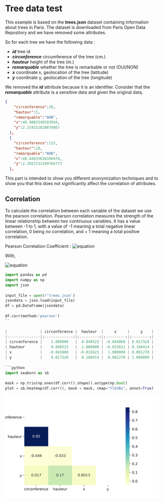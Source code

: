 # Tree data test

This example is based on the **trees.json** dataset containing information about trees in Paris.
The dataset is downloaded from Paris Open Data Repository and we have removed some attributes.

So for each tree we have the following data :

- ***id*** tree id
- ***circonference*** circumference of the tree (cm.)
- ***hauteur*** height of the tree (m.)
- ***remarquable*** whether the tree is remarkable or not (OUI/NON)
- ***x*** coordinate x, geolocation of the tree (latitude)
- ***y*** coordinate y, geolocation of the tree (longitude)

We removed the ***id*** attribute because it is an identifier.
Consider that the ***remarquable*** attribute is a sensitive data and given the original data,

```json
{
    "circonference":20,
    "hauteur":5,
    "remarquable":"NON",
    "x":48.9002546593994,
    "y":2.334152828878867
  },
  {
    "circonference":115,
    "hauteur":10,
    "remarquable":"NON",
    "x":48.84935636396974,
    "y":2.3957233289766773
  },
```

This part is intended to show you different anonymization techniques and to show you that this does not significantly affect the correlation of attributes.

## Correlation

To calculate the correlation between each variable of the dataset we use the pearson correlation.
Pearson correlation measures the strength of the linear relationship between two continuous variables. It has a value between -1 to 1, with a value of -1 meaning a total negative linear correlation, 0 being no correlation, and + 1 meaning a total positive correlation.

Pearson Correlation Coefficient :
![equation](https://latex.codecogs.com/svg.image?%5Crho(x,y)%20=%20%5Cfrac%7B%5Csum%20%5Cleft%20%5B%20%5Cleft%20(%20x_%7Bi%7D%20-%20%5Cbar%7Bx%7D%20%5Cright%20)%20*%20%5Cleft%20(%20y_%7Bi%7D%20-%20%5Cbar%7By%7D%20%5Cright%20)%20%20%5Cright%20%5D%7D%7B%5Csigma_%7Bx%7D%20*%20%5Csigma_%7By%7D%7D)

With,

![equation](https://latex.codecogs.com/svg.image?%5Cinline%20%5C%5C%5Cbar%7Bx%7D%20%5Ctext%7B%20:%20mean%20of%20x%20variable.%7D%20%5C%5C%5Cbar%7By%7D%20%5Ctext%7B%20:%20mean%20of%20y%20variable.%7D%20%5C%5C%5Csigma_x%20%5Ctext%7B%20:%20standart%20deviation%20of%20x%20variable.%7D%20%5C%5C%5Csigma_y%20%5Ctext%7B%20:%20standart%20deviation%20of%20y%20variable.%7D)

```python
import pandas as pd
import numpy as np
import json

input_file = open(r'trees.json')
jsondata = json.load(input_file)
df = pd.DataFrame(jsondata)

df.corr(method='pearson')
``

|               | circonference |  hauteur  |     x     |     y    |
|---------------|:-------------:|:---------:|:---------:|:--------:|
| circonference |    1.000000   |  0.848523 | -0.045860 | 0.017326 |
| hauteur       |    0.848523   |  1.000000 | -0.032621 | 0.168414 |
| x             |   -0.045860   | -0.032621 |  1.000000 | 0.001270 |
| y             |    0.017326   |  0.168414 |  0.001270 | 1.000000 |

```python
import seaborn as sb

mask = np.triu(np.ones(df.corr().shape)).astype(np.bool)
plot = sb.heatmap(df.corr(), mask = mask, cmap="YlGnBu", annot=True)
```

![correlation](correlation_trees.png)
